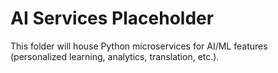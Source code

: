 # AI Services Placeholder

This folder will house Python microservices for AI/ML features (personalized learning, analytics, translation, etc.).
